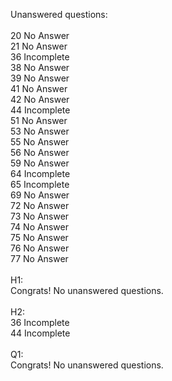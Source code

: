 Unanswered questions:<br /><br />20 No Answer<br />21 No Answer<br />36 Incomplete<br />38 No Answer<br />39 No Answer<br />41 No Answer<br />42 No Answer<br />44 Incomplete<br />51 No Answer<br />53 No Answer<br />55 No Answer<br />56 No Answer<br />59 No Answer<br />64 Incomplete<br />65 Incomplete<br />69 No Answer<br />72 No Answer<br />73 No Answer<br />74 No Answer<br />75 No Answer<br />76 No Answer<br />77 No Answer<br /><br />H1:<br />Congrats! No unanswered questions.<br /><br />H2:<br />36 Incomplete<br />44 Incomplete<br /><br />Q1:<br />Congrats! No unanswered questions.<br /><br />